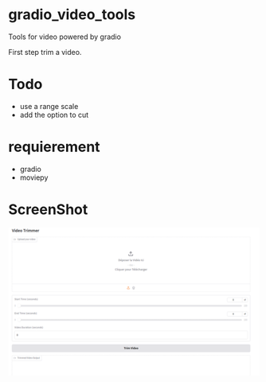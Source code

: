 # gradio_video_tools
Tools for video powered by gradio

First step trim a video. 

# Todo 
 * use a range scale
 * add the option to cut 

# requierement 

* gradio 
* moviepy

# ScreenShot 

![ScreenShot]( gradiovideotools.png "ScreenShot" ) 
